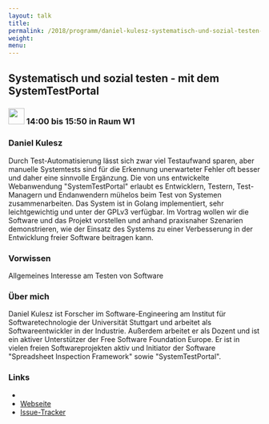 ```yaml
---
layout: talk
title:
permalink: /2018/programm/daniel-kulesz-systematisch-und-sozial-testen-mit-dem-systemtestportal/
weight:
menu:
---
```

## Systematisch und sozial testen - mit dem SystemTestPortal

### <img height = "32" src="../../../images/workshop.svg"> 14:00 bis 15:50 in Raum W1

### Daniel Kulesz

Durch Test-Automatisierung lässt sich zwar viel Testaufwand sparen, aber manuelle Systemtests sind für die Erkennung unerwarteter Fehler oft besser und daher eine sinnvolle Ergänzung. Die von uns entwickelte Webanwendung "SystemTestPortal" erlaubt es Entwicklern, Testern, Test-Managern und Endanwendern mühelos beim Test von Systemen zusammenarbeiten. Das System ist in Golang implementiert, sehr leichtgewichtig und unter der GPLv3 verfügbar. Im Vortrag wollen wir die Software und das Projekt vorstellen und anhand praxisnaher Szenarien demonstrieren, wie der Einsatz des Systems zu einer Verbesserung in der Entwicklung freier Software beitragen kann. 

### Vorwissen

Allgemeines Interesse am Testen von Software

### Über mich

Daniel Kulesz ist Forscher im Software-Engineering am Institut für Softwaretechnologie der Universität Stuttgart und arbeitet als Softwareentwickler in der Industrie. Außerdem arbeitet er als Dozent und ist ein aktiver Unterstützer der Free Software Foundation Europe. Er ist in vielen freien Softwareprojekten aktiv und Initiator der Software "Spreadsheet Inspection Framework" sowie "SystemTestPortal".

### Links

- <a href="" target="_blank"></a>
- <a href="http://www.systemtestportal.org/" target="_blank">Webseite</a>
- <a href="https://gitlab.com/stp-team/systemtestportal-webapp" target="_blank">Issue-Tracker</a>